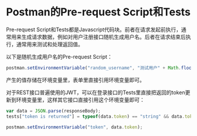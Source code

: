 # Postman的Pre-request Script和Tests

Pre-request Script和Tests都是Javascript代码块。前者在请求发起前执行，通常用来生成请求数据，例如对用户注册接口随机生成用户名。后者在请求结束后执行，通常用来测试和处理返回值。

以下是随机生成用户名的Pre-request Script：
```javascript
postman.setEnvironmentVariable("random_username", "测试用户" + Math.floor(Math.random()*1000000));
```

产生的值存储在环境变量里，表单里直接引用环境变量即可。

对于REST接口普遍使用的JWT，可以在登录接口的Tests里直接把返回的token更新到环境变量里，这样其它接口直接引用这个环境变量即可：
```javascript
var data = JSON.parse(responseBody);
tests["token is returned"] = typeof(data.token) == "string" && data.token.length > 0

postman.setEnvironmentVariable("token", data.token);
```


